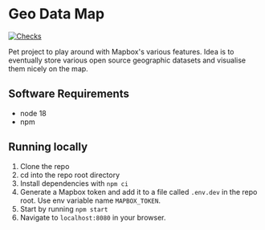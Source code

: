 # Geo Data Map

[![Checks](https://github.com/peetjvv/geo-data-map/actions/workflows/checks.yaml/badge.svg)](https://github.com/peetjvv/geo-data-map/actions/workflows/checks.yaml)

Pet project to play around with Mapbox's various features. Idea is to eventually store various open source geographic datasets and visualise them nicely on the map.

## Software Requirements

- node 18
- npm

## Running locally

1. Clone the repo
2. cd into the repo root directory
3. Install dependencies with `npm ci`
4. Generate a Mapbox token and add it to a file called `.env.dev` in the repo root. Use env variable name `MAPBOX_TOKEN`.
5. Start by running `npm start`
6. Navigate to `localhost:8080` in your browser.
